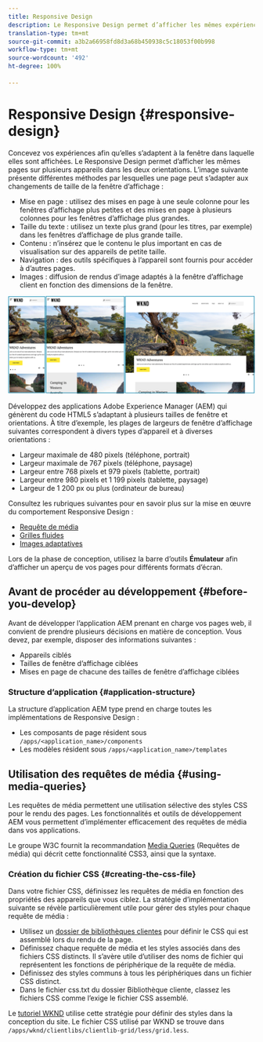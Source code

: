 ```yaml
---
title: Responsive Design
description: Le Responsive Design permet d’afficher les mêmes expériences sur plusieurs appareils selon différentes orientations.
translation-type: tm+mt
source-git-commit: a3b2a66958fd8d3a68b450938c5c18053f00b998
workflow-type: tm+mt
source-wordcount: '492'
ht-degree: 100%

---
```



# Responsive Design {#responsive-design}

Concevez vos expériences afin qu’elles s’adaptent à la fenêtre dans laquelle elles sont affichées. Le Responsive Design permet d’afficher les mêmes pages sur plusieurs appareils dans les deux orientations. L’image suivante présente différentes méthodes par lesquelles une page peut s’adapter aux changements de taille de la fenêtre d’affichage :

* Mise en page : utilisez des mises en page à une seule colonne pour les fenêtres d’affichage plus petites et des mises en page à plusieurs colonnes pour les fenêtres d’affichage plus grandes.
* Taille du texte : utilisez un texte plus grand (pour les titres, par exemple) dans les fenêtres d’affichage de plus grande taille.
* Contenu : n’insérez que le contenu le plus important en cas de visualisation sur des appareils de petite taille.
* Navigation : des outils spécifiques à l’appareil sont fournis pour accéder à d’autres pages.
* Images : diffusion de rendus d’image adaptés à la fenêtre d’affichage client en fonction des dimensions de la fenêtre.

![Exemples de Responsive Design](assets/responsive-example.png)

Développez des applications Adobe Experience Manager (AEM) qui génèrent du code HTML5 s’adaptant à plusieurs tailles de fenêtre et orientations. À titre d’exemple, les plages de largeurs de fenêtre d’affichage suivantes correspondent à divers types d’appareil et à diverses orientations :

* Largeur maximale de 480 pixels (téléphone, portrait)
* Largeur maximale de 767 pixels (téléphone, paysage)
* Largeur entre 768 pixels et 979 pixels (tablette, portrait)
* Largeur entre 980 pixels et 1 199 pixels (tablette, paysage)
* Largeur de 1 200 px ou plus (ordinateur de bureau)

Consultez les rubriques suivantes pour en savoir plus sur la mise en œuvre du comportement Responsive Design :

* [Requête de média](#using-media-queries)
* [Grilles fluides](#developing-a-fluid-grid)
* [Images adaptatives](#using-adaptive-images)

Lors de la phase de conception, utilisez la barre d’outils **Émulateur** afin d’afficher un aperçu de vos pages pour différents formats d’écran.

## Avant de procéder au développement {#before-you-develop}

Avant de développer l’application AEM prenant en charge vos pages web, il convient de prendre plusieurs décisions en matière de conception. Vous devez, par exemple, disposer des informations suivantes :

* Appareils ciblés
* Tailles de fenêtre d’affichage ciblées
* Mises en page de chacune des tailles de fenêtre d’affichage ciblées

### Structure d’application {#application-structure}

La structure d’application AEM type prend en charge toutes les implémentations de Responsive Design :

* Les composants de page résident sous `/apps/<application_name>/components`
* Les modèles résident sous `/apps/<application_name>/templates`

## Utilisation des requêtes de média {#using-media-queries}

Les requêtes de média permettent une utilisation sélective des styles CSS pour le rendu des pages. Les fonctionnalités et outils de développement AEM vous permettent d’implémenter efficacement des requêtes de média dans vos applications.

Le groupe W3C fournit la recommandation [Media Queries](https://www.w3.org/TR/css3-mediaqueries/) (Requêtes de média) qui décrit cette fonctionnalité CSS3, ainsi que la syntaxe.

### Création du fichier CSS {#creating-the-css-file}

Dans votre fichier CSS, définissez les requêtes de média en fonction des propriétés des appareils que vous ciblez. La stratégie d’implémentation suivante se révèle particulièrement utile pour gérer des styles pour chaque requête de média :

* Utilisez un [dossier de bibliothèques clientes](clientlibs.md) pour définir le CSS qui est assemblé lors du rendu de la page.
* Définissez chaque requête de média et les styles associés dans des fichiers CSS distincts. Il s’avère utile d’utiliser des noms de fichier qui représentent les fonctions de périphérique de la requête de média.
* Définissez des styles communs à tous les périphériques dans un fichier CSS distinct.
* Dans le fichier css.txt du dossier Bibliothèque cliente, classez les fichiers CSS comme l’exige le fichier CSS assemblé.

Le [tutoriel WKND](develop-wknd-tutorial.md) utilise cette stratégie pour définir des styles dans la conception du site. Le fichier CSS utilisé par WKND se trouve dans `/apps/wknd/clientlibs/clientlib-grid/less/grid.less`.
